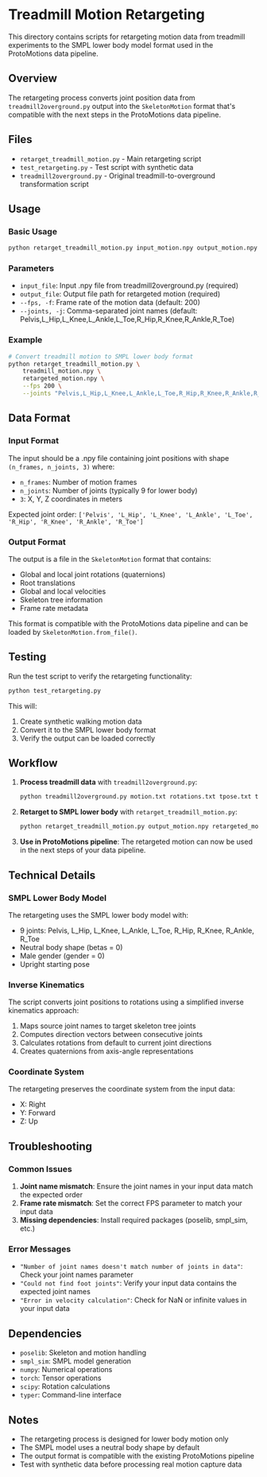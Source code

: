# Treadmill Motion Retargeting

This directory contains scripts for retargeting motion data from treadmill experiments to the SMPL lower body model format used in the ProtoMotions data pipeline.

## Overview

The retargeting process converts joint position data from `treadmill2overground.py` output into the `SkeletonMotion` format that's compatible with the next steps in the ProtoMotions data pipeline.

## Files

- `retarget_treadmill_motion.py` - Main retargeting script
- `test_retargeting.py` - Test script with synthetic data
- `treadmill2overground.py` - Original treadmill-to-overground transformation script

## Usage

### Basic Usage

```bash
python retarget_treadmill_motion.py input_motion.npy output_motion.npy --fps 200
```

### Parameters

- `input_file`: Input .npy file from treadmill2overground.py (required)
- `output_file`: Output file path for retargeted motion (required)
- `--fps, -f`: Frame rate of the motion data (default: 200)
- `--joints, -j`: Comma-separated joint names (default: Pelvis,L_Hip,L_Knee,L_Ankle,L_Toe,R_Hip,R_Knee,R_Ankle,R_Toe)

### Example

```bash
# Convert treadmill motion to SMPL lower body format
python retarget_treadmill_motion.py \
    treadmill_motion.npy \
    retargeted_motion.npy \
    --fps 200 \
    --joints "Pelvis,L_Hip,L_Knee,L_Ankle,L_Toe,R_Hip,R_Knee,R_Ankle,R_Toe"
```

## Data Format

### Input Format

The input should be a .npy file containing joint positions with shape `(n_frames, n_joints, 3)` where:
- `n_frames`: Number of motion frames
- `n_joints`: Number of joints (typically 9 for lower body)
- `3`: X, Y, Z coordinates in meters

Expected joint order: `['Pelvis', 'L_Hip', 'L_Knee', 'L_Ankle', 'L_Toe', 'R_Hip', 'R_Knee', 'R_Ankle', 'R_Toe']`

### Output Format

The output is a file in the `SkeletonMotion` format that contains:
- Global and local joint rotations (quaternions)
- Root translations
- Global and local velocities
- Skeleton tree information
- Frame rate metadata

This format is compatible with the ProtoMotions data pipeline and can be loaded by `SkeletonMotion.from_file()`.

## Testing

Run the test script to verify the retargeting functionality:

```bash
python test_retargeting.py
```

This will:
1. Create synthetic walking motion data
2. Convert it to the SMPL lower body format
3. Verify the output can be loaded correctly

## Workflow

1. **Process treadmill data** with `treadmill2overground.py`:
   ```bash
   python treadmill2overground.py motion.txt rotations.txt tpose.txt tpose_rot.txt output_motion --speed 2.0
   ```

2. **Retarget to SMPL lower body** with `retarget_treadmill_motion.py`:
   ```bash
   python retarget_treadmill_motion.py output_motion.npy retargeted_motion.npy --fps 200
   ```

3. **Use in ProtoMotions pipeline**:
   The retargeted motion can now be used in the next steps of your data pipeline.

## Technical Details

### SMPL Lower Body Model

The retargeting uses the SMPL lower body model with:
- 9 joints: Pelvis, L_Hip, L_Knee, L_Ankle, L_Toe, R_Hip, R_Knee, R_Ankle, R_Toe
- Neutral body shape (betas = 0)
- Male gender (gender = 0)
- Upright starting pose

### Inverse Kinematics

The script converts joint positions to rotations using a simplified inverse kinematics approach:
1. Maps source joint names to target skeleton tree joints
2. Computes direction vectors between consecutive joints
3. Calculates rotations from default to current joint directions
4. Creates quaternions from axis-angle representations

### Coordinate System

The retargeting preserves the coordinate system from the input data:
- X: Right
- Y: Forward  
- Z: Up

## Troubleshooting

### Common Issues

1. **Joint name mismatch**: Ensure the joint names in your input data match the expected order
2. **Frame rate mismatch**: Set the correct FPS parameter to match your input data
3. **Missing dependencies**: Install required packages (poselib, smpl_sim, etc.)

### Error Messages

- `"Number of joint names doesn't match number of joints in data"`: Check your joint names parameter
- `"Could not find foot joints"`: Verify your input data contains the expected joint names
- `"Error in velocity calculation"`: Check for NaN or infinite values in your input data

## Dependencies

- `poselib`: Skeleton and motion handling
- `smpl_sim`: SMPL model generation
- `numpy`: Numerical operations
- `torch`: Tensor operations
- `scipy`: Rotation calculations
- `typer`: Command-line interface

## Notes

- The retargeting process is designed for lower body motion only
- The SMPL model uses a neutral body shape by default
- The output format is compatible with the existing ProtoMotions pipeline
- Test with synthetic data before processing real motion capture data 